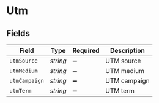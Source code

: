 # Utm


## Fields

| Field              | Type               | Required           | Description        |
| ------------------ | ------------------ | ------------------ | ------------------ |
| `utmSource`        | *string*           | :heavy_minus_sign: | UTM source         |
| `utmMedium`        | *string*           | :heavy_minus_sign: | UTM medium         |
| `utmCampaign`      | *string*           | :heavy_minus_sign: | UTM campaign       |
| `utmTerm`          | *string*           | :heavy_minus_sign: | UTM term           |